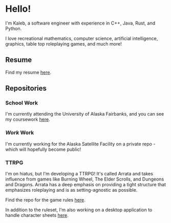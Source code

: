 <!--
**kalebvonburris/kalebvonburris** is a ✨ _special_ ✨ repository because its `README.md` (this file) appears on your GitHub profile.

Here are some ideas to get you started:

- 🔭 I’m currently working on ...
- 🌱 I’m currently learning ...
- 👯 I’m looking to collaborate on ...
- 🤔 I’m looking for help with ...
- 💬 Ask me about ...
- 📫 How to reach me: ...
- 😄 Pronouns: ...
- ⚡ Fun fact: ...
-->

# Hello!

I'm Kaleb, a software engineer with experience in C++, Java, Rust, and Python.

I love recreational mathematics, computer science, artificial intelligence, graphics, table top roleplaying games, and much more!

## Resume

Find my resume [here](https://github.com/kalebvonburris/kalebvonburris/blob/main/resume/resume.pdf).

## Repositories

### School Work

I'm currently attending the University of Alaska Fairbanks, and you can see my coursework [here](https://github.com/kalebvonburris/Kalebs-College-Work).

### *Work* Work

I'm currently working for the Alaska Satellite Facility on a private repo - which will hopefully become public!

### TTRPG

I'm on hiatus, but I'm developing a TTRPG! It's called Arrata and takes influence from games like Burning Wheel, The Elder Scrolls, and Dungeons and Dragons. Arrata has a deep emphasis on providing a tight structure that emphasizes roleplaying and is as setting-agnostic as possible.

Find the repo for the game rules [here](https://github.com/kalebvonburris/Arrata-TTRPG).

In addition to the ruleset, I'm also working on a desktop application to handle character sheets [here](https://github.com/kalebvonburris/Arrata-APP).
